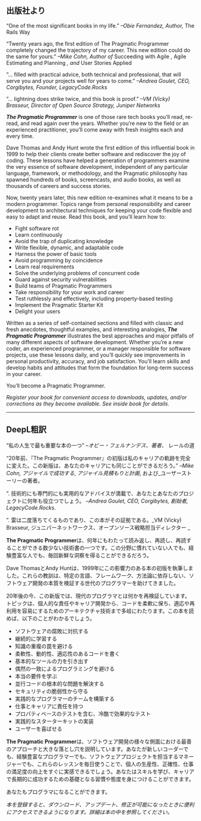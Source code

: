 ## 出版社より

“One of the most significant books in my life.” _–Obie Fernandez, Author,_ The Rails Way

“Twenty years ago, the first edition of The Pragmatic Programmer completely changed the trajectory of my career. This new edition could do the same for yours.” _–Mike Cohn, Author of_ Succeeding with Agile _,_ Agile Estimating and Planning _, and_ User Stories Applied

”… filled with practical advice, both technical and professional, that will serve you and your projects well for years to come.” _–Andrea Goulet, CEO, Corgibytes, Founder, LegacyCode.Rocks_

”… lightning does strike twice, and this book is proof.” _–VM (Vicky) Brasseur, Director of Open Source Strategy, Juniper Networks_

_**The Pragmatic Programmer**_ is one of those rare tech books you’ll read, re-read, and read again over the years. Whether you’re new to the field or an experienced practitioner, you’ll come away with fresh insights each and every time.

Dave Thomas and Andy Hunt wrote the first edition of this influential book in 1999 to help their clients create better software and rediscover the joy of coding. These lessons have helped a generation of programmers examine the very essence of software development, independent of any particular language, framework, or methodology, and the Pragmatic philosophy has spawned hundreds of books, screencasts, and audio books, as well as thousands of careers and success stories.

Now, twenty years later, this new edition re-examines what it means to be a modern programmer. Topics range from personal responsibility and career development to architectural techniques for keeping your code flexible and easy to adapt and reuse. Read this book, and you’ll learn how to:

- Fight software rot
- Learn continuously
- Avoid the trap of duplicating knowledge
- Write flexible, dynamic, and adaptable code
- Harness the power of basic tools
- Avoid programming by coincidence
- Learn real requirements
- Solve the underlying problems of concurrent code
- Guard against security vulnerabilities
- Build teams of Pragmatic Programmers
- Take responsibility for your work and career
- Test ruthlessly and effectively, including property-based testing
- Implement the Pragmatic Starter Kit
- Delight your users

Written as a series of self-contained sections and filled with classic and fresh anecdotes, thoughtful examples, and interesting analogies, _**The Pragmatic Programmer**_ illustrates the best approaches and major pitfalls of many different aspects of software development. Whether you’re a new coder, an experienced programmer, or a manager responsible for software projects, use these lessons daily, and you’ll quickly see improvements in personal productivity, accuracy, and job satisfaction. You’ll learn skills and develop habits and attitudes that form the foundation for long-term success in your career.

You’ll become a Pragmatic Programmer.

_Register your book for convenient access to downloads, updates, and/or corrections as they become available. See inside book for details._

---

## DeepL粗訳

“私の人生で最も重要な本の一つ” _–オビー・フェルナンデス、著者、_ レールの道

“20年前、『The Pragmatic Programmer』の初版は私のキャリアの軌跡を完全に変えた。この新版は、あなたのキャリアにも同じことができるだろう。” _–Mike Cohn, アジャイルで成功する_, _アジャイル見積もりと計画_, および_ユーザーストーリーの著者。

”. 技術的にも専門的にも実用的なアドバイスが満載で、あなたとあなたのプロジェクトに何年も役立つでしょう。 _–Andrea Goulet, CEO, Corgibytes, 創始者, LegacyCode.Rocks_.

”. 雷は二度落ちてくるものであり、この本がその証拠である。_VM (Vicky) Brasseur, ジュニパーネットワークス、オープンソース戦略担当ディレクター _

**The Pragmatic Programmer**は、何年にもわたって読み返し、再読し、再読することができる数少ない技術書の一つです。この分野に慣れていない人でも、経験豊富な人でも、毎回新鮮な洞察を得ることができるだろう。

Dave ThomasとAndy Huntは、1999年にこの影響力のある本の初版を執筆しました。これらの教訓は、特定の言語、フレームワーク、方法論に依存しない、ソフトウェア開発の本質を検証する世代のプログラマーを助けてきました。

20年後の今、この新版では、現代のプログラマとは何かを再検証しています。トピックは、個人的な責任やキャリア開発から、コードを柔軟に保ち、適応や再利用を容易にするためのアーキテクチャ技術まで多岐にわたります。この本を読めば、以下のことがわかるでしょう。

- ソフトウェアの腐敗に対抗する
- 継続的に学習する
- 知識の重複の罠を避ける
- 柔軟性、動的性、適応性のあるコードを書く
- 基本的なツールの力を引き出す
- 偶然の一致によるプログラミングを避ける
- 本当の要件を学ぶ
- 並行コードの根本的な問題を解決する
- セキュリティの脆弱性から守る
- 実践的なプログラマーのチームを構築する
- 仕事とキャリアに責任を持つ
- プロパティベースのテストを含む、冷酷で効果的なテスト
- 実践的なスターターキットの実装
- ユーザーを喜ばせる

**The Pragmatic Programmer**は、ソフトウェア開発の様々な側面における最善のアプローチと大きな落とし穴を説明しています。あなたが新しいコーダーでも、経験豊富なプログラマーでも、ソフトウェアプロジェクトを担当するマネージャーでも、これらのレッスンを毎日使うことで、個人の生産性、正確性、仕事の満足度の向上をすぐに実感できるでしょう。あなたはスキルを学び、キャリアで長期的に成功するための基礎となる習慣や態度を身につけることができます。

あなたもプログラマになることができます。

_本を登録すると、ダウンロード、アップデート、修正が可能になったときに便利にアクセスできるようになります。詳細は本の中を参照してください。_
